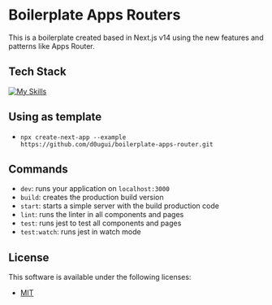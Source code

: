 # Boilerplate Apps Routers

This is a boilerplate created based in Next.js v14 using the new features and patterns like Apps Router.

## Tech Stack

[![My Skills](https://skillicons.dev/icons?i=ts,tailwind,react,nextjs,jest)](https://skillicons.dev)

## Using as template

- `npx create-next-app --example https://github.com/d0ugui/boilerplate-apps-router.git`

## Commands

- `dev`: runs your application on `localhost:3000`
- `build`: creates the production build version
- `start`: starts a simple server with the build production code
- `lint`: runs the linter in all components and pages
- `test`: runs jest to test all components and pages
- `test:watch`: runs jest in watch mode

## License

This software is available under the following licenses:

- [MIT](https://rem.mit-license.org)
